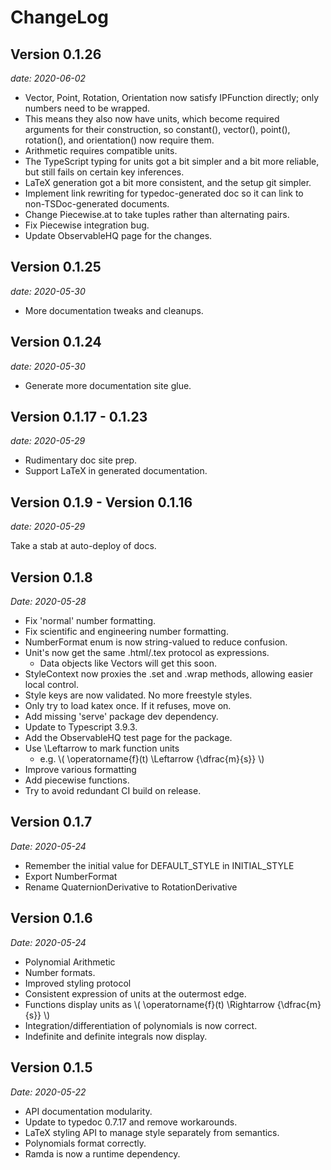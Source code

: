 # ChangeLog

## Version 0.1.26
_date: 2020-06-02_

* Vector, Point, Rotation, Orientation now satisfy IPFunction directly; only numbers need to be wrapped.
* This means they also now have units, which become required arguments for their construction, so constant(),
  vector(), point(), rotation(), and orientation() now require them.
* Arithmetic requires compatible units.
* The TypeScript typing for units got a bit simpler and a bit more reliable, but still fails on certain key inferences.
* LaTeX generation got a bit more consistent, and the setup git simpler.
* Implement link rewriting for typedoc-generated doc so it can link to non-TSDoc-generated documents.
* Change Piecewise.at to take tuples rather than alternating pairs.
* Fix Piecewise integration bug.
* Update ObservableHQ page for the changes.

## Version 0.1.25
_date: 2020-05-30_

* More documentation tweaks and cleanups.

## Version 0.1.24
_date: 2020-05-30_

* Generate more documentation site glue.

## Version 0.1.17 - 0.1.23
_date: 2020-05-29_

* Rudimentary doc site prep.
* Support LaTeX in generated documentation.

## Version 0.1.9 - Version 0.1.16
_date: 2020-05-29_

Take a stab at auto-deploy of docs.

## Version 0.1.8
_Date: 2020-05-28_

* Fix 'normal' number formatting.
* Fix scientific and engineering number formatting.
* NumberFormat enum is now string-valued to reduce confusion.
* Unit's now get the same .html/.tex protocol as expressions.
  * Data objects like Vectors will get this soon.
* StyleContext now proxies the .set and .wrap methods, allowing easier local control.
* Style keys are now validated. No more freestyle styles.
* Only try to load katex once. If it refuses, move on.
* Add missing 'serve' package dev dependency.
* Update to Typescript 3.9.3.
* Add the ObservableHQ test page for the package.
* Use \Leftarrow to mark function units
  * e.g. \\( \operatorname{f}(t) \Leftarrow {\dfrac{m}{s}} \\)
* Improve various formatting
* Add piecewise functions.
* Try to avoid redundant CI build on release.

## Version 0.1.7
_Date: 2020-05-24_

* Remember the initial value for DEFAULT_STYLE in INITIAL_STYLE
* Export NumberFormat
* Rename QuaternionDerivative to RotationDerivative

## Version 0.1.6
_Date: 2020-05-24_

* Polynomial Arithmetic
* Number formats.
* Improved styling protocol
* Consistent expression of units at the outermost edge.
* Functions display units as \\( \operatorname{f}(t) \Rightarrow {\dfrac{m}{s}} \\)
* Integration/differentiation of polynomials is now correct.
* Indefinite and definite integrals now display.

## Version 0.1.5
_Date: 2020-05-22_

* API documentation modularity.
* Update to typedoc 0.7.17 and remove workarounds.
* LaTeX styling API to manage style separately from semantics.
* Polynomials format correctly.
* Ramda is now a runtime dependency.

[Version 0.1.5]: #version-015

